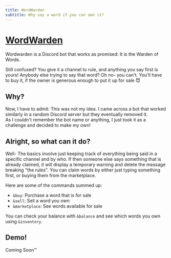 ```yaml
---
title: WordWarden
subtitle: Why say a word if you can own it?
---
```


<!-- THIS SITE IS LICENSED UNDER THE CIR-LICENSE. FOR MORE INFO VISIT https://github.com/Yuri010/CIR-License/
ORIGINAL CAN BE FOUND AT https://github.com/Yuri010/CIR-License/blob/main/License.md -->

# [WordWarden](https://github.com/Yuri010/WordWarden)
Wordwarden is a Discord bot that works as promised: It is the Warden of Words.

Still confused? You give it a channel to rule, and anything you say first is yours! Anybody else trying to say that word? Oh no- you can't. You'll have to buy it, if the owner is generous enough to put it up for sale 😈

## Why?
Now, I have to admit: This was not my idea. I came across a bot that worked similarly in a random Discord server but they eventually removed it.\
As I couldn't remember the bot name or anything, I just took it as a challenge and decided to make my own!

## Alright, so what can it do?
Well- The basics involve just keeping track of everything being said in a specific channel and by who. If then someone else says something that is already claimed, it will display a temporary warning and delete the message breaking "the rules".
You can claim words by either just typing something first, or buying them from the marketplace.

Here are some of the commands summed up:
- ``&buy``: Purchase a word that is for sale
- ``&sell``: Sell a word you own
- ``&marketplace``: See words available for sale

You can check your balance with ``&balance`` and see which words you own using ``&inventory``.

## Demo!
Coming Soon:tm:
